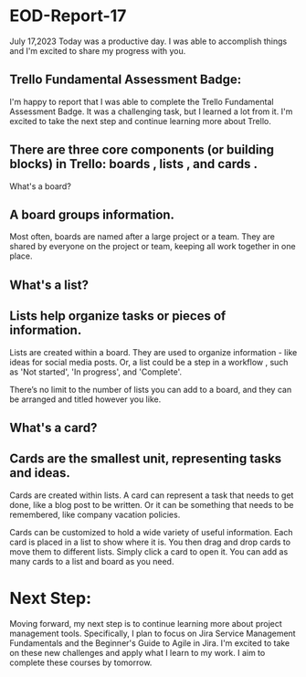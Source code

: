 # EOD-Report-17
July 17,2023
 Today was a productive day. I was able to accomplish things and I'm excited to share my progress with you. 

## Trello Fundamental Assessment Badge:
I'm happy to report that I was able to complete the Trello Fundamental Assessment Badge. It was a challenging task, but I learned a lot from it. I'm excited to take the next step and continue learning more about Trello.

## There are three core components (or building blocks) in Trello:  boards ,   lists , and  cards .
What's a board?

## A board groups information.

Most often, boards are named after a large project or a team. They are shared by everyone on the project or team, keeping all work together in one place.

## What's a list?

## Lists help organize tasks or pieces of information.

Lists are created within a board. They are used to organize information - like ideas for social media posts. Or, a list could be a step in a  workflow , such as 'Not started', 'In progress', and 'Complete'. 

There’s no limit to the number of lists you can add to a board, and they can be arranged and titled however you like.

## What's a card?

## Cards are the smallest unit, representing tasks and ideas.

Cards are created within lists. A card can represent a task that needs to get done, like a blog post to be written. Or it can be something that needs to be remembered, like company vacation policies. 

Cards can be customized to hold a wide variety of useful information. Each card is placed in a list to show where it is. You then drag and drop cards to move them to different lists. Simply click a card to open it. You can add as many cards to a list and board as you need.

# Next Step:
Moving forward, my next step is to continue learning more about project management tools. Specifically, I plan to focus on Jira Service Management Fundamentals and the Beginner's Guide to Agile in Jira. I'm excited to take on these new challenges and apply what I learn to my work. I aim to complete these courses by tomorrow.
